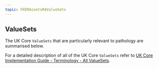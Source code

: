 ```yaml
---
topic: FHIRAssetsR4ValueSets
---
```

## ValueSets
The UK Core `ValueSets` that are particularly relevant to pathology are summarised below. 

For a detailed description of all of the UK Core `ValueSets` refer to [UK Core Implementation Guide - Terminology - All ValueSets](https://simplifier.net/guide/uk-core-implementation-guide-stu2/Home/Terminology/AllValueSets?version=2.0.0).
